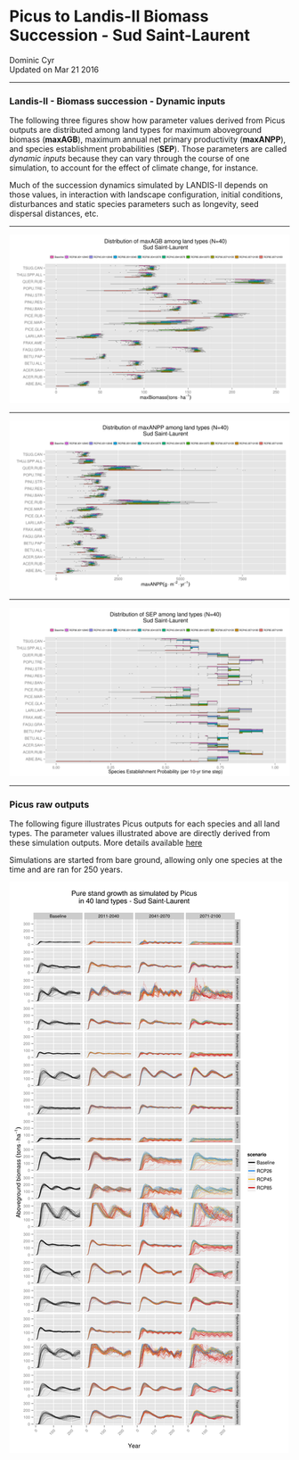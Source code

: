 # Picus to Landis-II Biomass Succession - Sud Saint-Laurent
Dominic Cyr  
Updated on Mar 21 2016

-------











### Landis-II - Biomass succession - Dynamic inputs

The following three figures show how parameter values derived from Picus outputs are distributed among land types for maximum aboveground biomass (**maxAGB**), maximum annual net primary productivity (**maxANPP**), and species establishment probabilities (**SEP**). Those parameters are called *dynamic inputs* because they can vary through the course of one simulation, to account for the effect of climate change, for instance.

Much of the succession dynamics simulated by LANDIS-II depends on those values, in interaction with landscape configuration, initial conditions, disturbances and static species parameters such as longevity, seed dispersal distances, etc.

-------

![Picus inferred maxAGB](..//figures/ParamDistrib_maxAGB_SudStl.png)


-------

![Picus inferred maxANPP](..//figures/ParamDistrib_maxANPP_SudStl.png)


-------

![Picus inferred SEP](..//figures/ParamDistrib_SEP_SudStl.png)

-------

### Picus raw outputs

The following figure illustrates Picus outputs for each species and all land types. The parameter values illustrated above are directly derived from these simulation outputs. More details available [here](https://github.com/dcyr/PicusToLandisIIBiomassSuccession)

Simulations are started from bare ground, allowing only one species at the time and are ran for 250 years.

![Picus raw outputs](..//figures/picusGrowth_SudStl.png)

